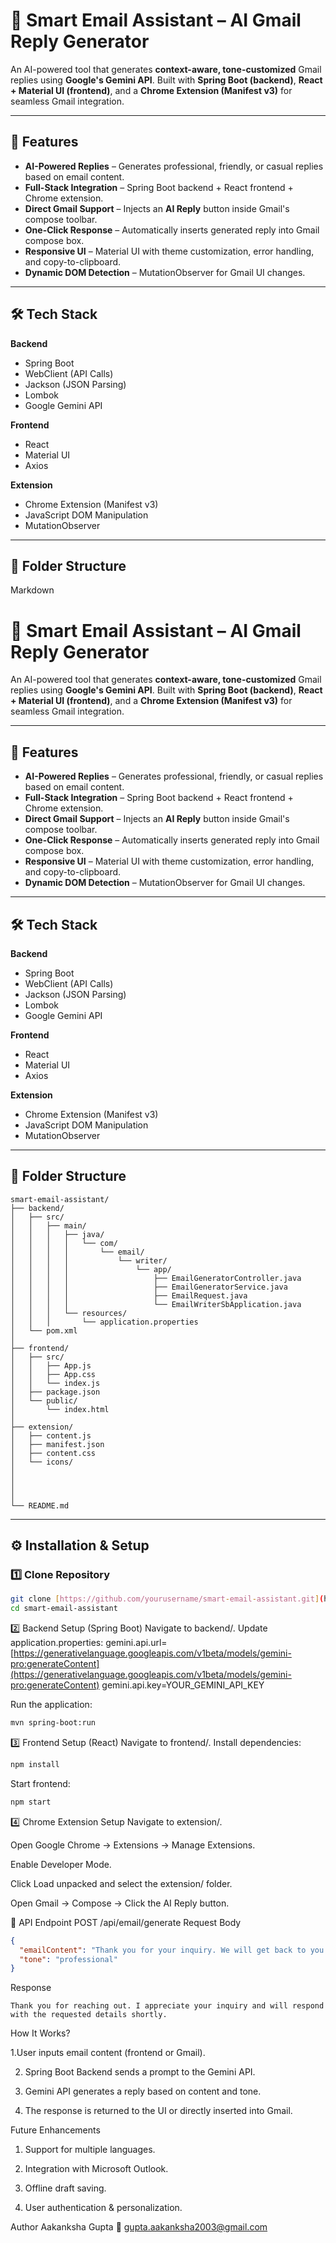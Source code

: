 # 📧 Smart Email Assistant – AI Gmail Reply Generator

An AI-powered tool that generates **context-aware, tone-customized** Gmail replies using **Google's Gemini API**. Built with **Spring Boot (backend)**, **React + Material UI (frontend)**, and a **Chrome Extension (Manifest v3)** for seamless Gmail integration.

---

## 🚀 Features
- **AI-Powered Replies** – Generates professional, friendly, or casual replies based on email content.
- **Full-Stack Integration** – Spring Boot backend + React frontend + Chrome extension.
- **Direct Gmail Support** – Injects an **AI Reply** button inside Gmail's compose toolbar.
- **One-Click Response** – Automatically inserts generated reply into Gmail compose box.
- **Responsive UI** – Material UI with theme customization, error handling, and copy-to-clipboard.
- **Dynamic DOM Detection** – MutationObserver for Gmail UI changes.

---

## 🛠 Tech Stack
**Backend**
- Spring Boot
- WebClient (API Calls)
- Jackson (JSON Parsing)
- Lombok
- Google Gemini API

**Frontend**
- React
- Material UI
- Axios

**Extension**
- Chrome Extension (Manifest v3)
- JavaScript DOM Manipulation
- MutationObserver

---

## 📂 Folder Structure
Markdown

# 📧 Smart Email Assistant – AI Gmail Reply Generator

An AI-powered tool that generates **context-aware, tone-customized** Gmail replies using **Google's Gemini API**. Built with **Spring Boot (backend)**, **React + Material UI (frontend)**, and a **Chrome Extension (Manifest v3)** for seamless Gmail integration.

---

## 🚀 Features
- **AI-Powered Replies** – Generates professional, friendly, or casual replies based on email content.
- **Full-Stack Integration** – Spring Boot backend + React frontend + Chrome extension.
- **Direct Gmail Support** – Injects an **AI Reply** button inside Gmail's compose toolbar.
- **One-Click Response** – Automatically inserts generated reply into Gmail compose box.
- **Responsive UI** – Material UI with theme customization, error handling, and copy-to-clipboard.
- **Dynamic DOM Detection** – MutationObserver for Gmail UI changes.

---

## 🛠 Tech Stack
**Backend**
- Spring Boot
- WebClient (API Calls)
- Jackson (JSON Parsing)
- Lombok
- Google Gemini API

**Frontend**
- React
- Material UI
- Axios

**Extension**
- Chrome Extension (Manifest v3)
- JavaScript DOM Manipulation
- MutationObserver

---


## 📂 Folder Structure
```
smart-email-assistant/
├── backend/
│   ├── src/
│   │   ├── main/
│   │   │   ├── java/
│   │   │   │   └── com/
│   │   │   │       └── email/
│   │   │   │           └── writer/
│   │   │   │               └── app/
│   │   │   │                   ├── EmailGeneratorController.java
│   │   │   │                   ├── EmailGeneratorService.java
│   │   │   │                   ├── EmailRequest.java
│   │   │   │                   └── EmailWriterSbApplication.java
│   │   │   └── resources/
│   │   │       └── application.properties
│   └── pom.xml
│
├── frontend/
│   ├── src/
│   │   ├── App.js
│   │   ├── App.css
│   │   └── index.js
│   ├── package.json
│   └── public/
│       └── index.html
│
├── extension/
│   ├── content.js
│   ├── manifest.json
│   ├── content.css
│   └── icons/
│       
│       
│      
│
└── README.md
```

---
## ⚙️ Installation & Setup

### 1️⃣ Clone Repository
```bash
git clone [https://github.com/yourusername/smart-email-assistant.git](https://github.com/yourusername/smart-email-assistant.git)
cd smart-email-assistant
```
2️⃣ Backend Setup (Spring Boot)
Navigate to backend/.
Update application.properties:
gemini.api.url=[https://generativelanguage.googleapis.com/v1beta/models/gemini-pro:generateContent](https://generativelanguage.googleapis.com/v1beta/models/gemini-pro:generateContent)
gemini.api.key=YOUR_GEMINI_API_KEY

Run the application:
```bash
mvn spring-boot:run
```
3️⃣ Frontend Setup (React)
Navigate to frontend/.
Install dependencies:
```bash
npm install
```
Start frontend:
```bash
npm start
```
4️⃣ Chrome Extension Setup
Navigate to extension/.

Open Google Chrome → Extensions → Manage Extensions.

Enable Developer Mode.

Click Load unpacked and select the extension/ folder.

Open Gmail → Compose → Click the AI Reply button.


📜 API Endpoint
POST /api/email/generate
Request Body
```JSON
{
  "emailContent": "Thank you for your inquiry. We will get back to you soon.",
  "tone": "professional"
}
```
Response
```
Thank you for reaching out. I appreciate your inquiry and will respond with the requested details shortly.
```
How It Works?

1.User inputs email content (frontend or Gmail).

2. Spring Boot Backend sends a prompt to the Gemini API.

3. Gemini API generates a reply based on content and tone.

4. The response is returned to the UI or directly inserted into Gmail.



Future Enhancements
1. Support for multiple languages.

2. Integration with Microsoft Outlook.

3. Offline draft saving.

4. User authentication & personalization.



Author
Aakanksha Gupta
📧 gupta.aakanksha2003@gmail.com
